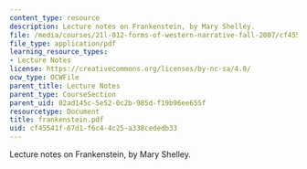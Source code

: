 ```yaml
---
content_type: resource
description: Lecture notes on Frankenstein, by Mary Shelley.
file: /media/courses/21l-012-forms-of-western-narrative-fall-2007/cf45541f67d1f6c44c25a338cededb33_frankenstein.pdf
file_type: application/pdf
learning_resource_types:
- Lecture Notes
license: https://creativecommons.org/licenses/by-nc-sa/4.0/
ocw_type: OCWFile
parent_title: Lecture Notes
parent_type: CourseSection
parent_uid: 02ad145c-5e52-0c2b-985d-f19b96ee655f
resourcetype: Document
title: frankenstein.pdf
uid: cf45541f-67d1-f6c4-4c25-a338cededb33
---
```

Lecture notes on Frankenstein, by Mary Shelley.